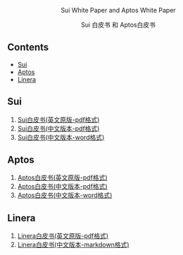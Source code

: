 <div align="center">
  <p>Sui White Paper and Aptos White Paper </p>
  <p>Sui 白皮书 和 Aptos白皮书</p>
</div>

## Contents

- [Sui](#sui)
- [Aptos](#aptos)
- [Linera](#linera)

## Sui

1. [Sui白皮书(英文原版-pdf格式)](https://github.com/harodggg/Sui-White-Paper-and-Aptos-White-Paper/blob/main/sui/sui.pdf)
2. [Sui白皮书(中文版本-pdf格式)](./sui/Sui白皮书\(初版）.pdf)
3. [Sui白皮书(中文版本-word格式)](./sui/Sui白皮书\(word\).docx)

## Aptos 

1. [Aptos白皮书(英文原版-pdf格式)](https://github.com/harodggg/Sui-White-Paper-and-Aptos-White-Paper/blob/main/aptos/aptos%20whitepaper.pdf)
2. [Aptos白皮书(中文版本-pdf格式)](./aptos/aptos白皮书\(moveworld社区译\).pdf)
3. [Aptos白皮书(中文版本-word格式)](https://github.com/harodggg/Sui-White-Paper-and-Aptos-White-Paper/blob/main/aptos/aptos%E7%99%BD%E7%9A%AE%E4%B9%A6(word%E7%89%88%E6%9C%AC).docx)

## Linera

1. [Linera白皮书(英文原版-pdf格式)](./linera/Linera_whitepaper_v1.pdf)
2. [Linera白皮书(中文版本-markdown格式)](./linera/Linera_zh.md)






